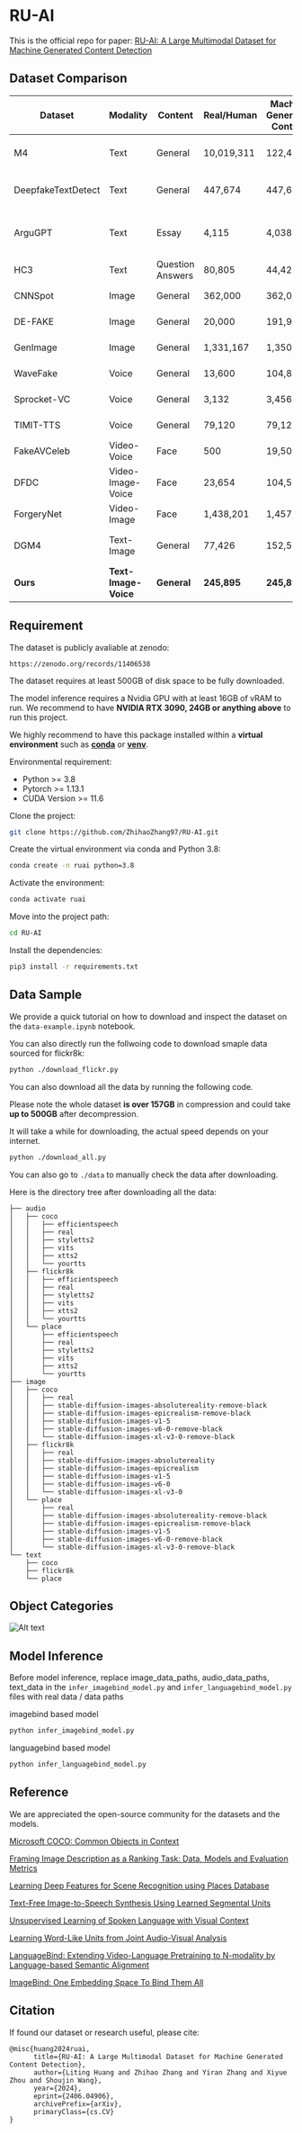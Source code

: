 

# RU-AI

This is the official repo for paper: [RU-AI: A Large Multimodal Dataset for Machine Generated Content Detection](https://arxiv.org/abs/2406.04906)

## Dataset Comparison
| **Dataset**                | **Modality**         | **Content**       | **Real/Human** | **Machine Generated Content** | **Task**                            |
|----------------------------|----------------------|-------------------|---------------|-------------------------------|-------------------------------------|
| M4                         | Text                | General           | 10,019,311    | 122,481                       | Multi-lingual AI Text Detection     |
| DeepfakeTextDetect         | Text                | General           | 447,674       | 447,674                       | Generalised AI Text Detection       |
| ArguGPT                    | Text                | Essay             | 4,115         | 4,038                         | Language Learner-AI Text Detection  |
| HC3                        | Text                | Question Answers  | 80,805        | 44,425                        | AI Answer Detection                 |
| CNNSpot                    | Image               | General           | 362,000       | 362,000                       | AI Image Detection                  |
| DE-FAKE                    | Image               | General           | 20,000        | 191,946                       | AI Image Detection                  |
| GenImage                   | Image               | General           | 1,331,167     | 1,350,000                     | AI Image Detection                  |
| WaveFake                   | Voice               | General           | 13,600        | 104,885                       | Fake Voice Detection                |
| Sprocket-VC                | Voice               | General           | 3,132         | 3,456                         | Fake Voice Detection                |
| TIMIT-TTS                  | Voice               | General           | 79,120        | 79,120                        | Fake Voice Detection                |
| FakeAVCeleb                | Video-Voice         | Face              | 500           | 19,500                        | DeepFake Detection                  |
| DFDC                       | Video-Image-Voice   | Face              | 23,654        | 104,500                       | DeepFake Detection                  |
| ForgeryNet                 | Video-Image         | Face              | 1,438,201     | 1,457,861                     | DeepFake Detection                  |
| DGM4                       | Text-Image          | General           | 77,426        | 152,574                       | Media Manipulation Detection        |
| **Ours**                   | **Text-Image-Voice**    | **General**           | **245,895**       | **245,895**                       | **AI Text Image Voice Detection**       |


## Requirement
The dataset is publicly avaliable at zenodo: 
```url
https://zenodo.org/records/11406538
```

The dataset requires at least 500GB of disk space to be fully downloaded. 

The model inference requires a Nvidia GPU with at least 16GB of vRAM to run. We recommend to have **NVIDIA RTX 3090, 24GB or anything above** to run this project.

We highly recommend to have this package installed within a **virtual environment** such as **[conda](https://conda.io/projects/conda/en/latest/user-guide/install/index.html)** or **[venv](https://docs.python.org/3/library/venv.html)**.

Environmental requirement:
- Python >= 3.8
- Pytorch >= 1.13.1
- CUDA Version >= 11.6

Clone the project:
```bash
git clone https://github.com/ZhihaoZhang97/RU-AI.git
```
Create the virtual environment via conda and Python 3.8:
```bash
conda create -n ruai python=3.8
```
Activate the environment:
```bash
conda activate ruai
```
Move into the project path:
```bash
cd RU-AI
```
Install the dependencies:
```bash
pip3 install -r requirements.txt
```

## Data Sample
We provide a quick tutorial on how to download and inspect the dataset on the ```data-example.ipynb``` notebook. 

You can also directly run the follwoing code to download smaple data sourced for flickr8k:
```bash
python ./download_flickr.py
```
You can also download all the data by running the following code.

Please note the whole dataset **is over 157GB** in compression and could take **up to 500GB** after decompression. 

It will take a while for downloading, the actual speed depends on your internet.
```bash
python ./download_all.py
```

You can also go to ```./data``` to manually check the data after downloading.

Here is the directory tree after downloading all the data:

```
├── audio
│   ├── coco
│   │   ├── efficientspeech
│   │   ├── real
│   │   ├── styletts2
│   │   ├── vits
│   │   ├── xtts2
│   │   └── yourtts
│   ├── flickr8k
│   │   ├── efficientspeech
│   │   ├── real
│   │   ├── styletts2
│   │   ├── vits
│   │   ├── xtts2
│   │   └── yourtts
│   └── place
│       ├── efficientspeech
│       ├── real
│       ├── styletts2
│       ├── vits
│       ├── xtts2
│       └── yourtts
├── image
│   ├── coco
│   │   ├── real
│   │   ├── stable-diffusion-images-absolutereality-remove-black
│   │   ├── stable-diffusion-images-epicrealism-remove-black
│   │   ├── stable-diffusion-images-v1-5
│   │   ├── stable-diffusion-images-v6-0-remove-black
│   │   └── stable-diffusion-images-xl-v3-0-remove-black
│   ├── flickr8k
│   │   ├── real
│   │   ├── stable-diffusion-images-absolutereality
│   │   ├── stable-diffusion-images-epicrealism
│   │   ├── stable-diffusion-images-v1-5
│   │   ├── stable-diffusion-images-v6-0
│   │   └── stable-diffusion-images-xl-v3-0
│   └── place
│       ├── real
│       ├── stable-diffusion-images-absolutereality-remove-black
│       ├── stable-diffusion-images-epicrealism-remove-black
│       ├── stable-diffusion-images-v1-5
│       ├── stable-diffusion-images-v6-0-remove-black
│       └── stable-diffusion-images-xl-v3-0-remove-black
└── text
    ├── coco
    ├── flickr8k
    └── place
```

## Object Categories

![Alt text](image.png)

## Model Inference

Before model inference, replace image_data_paths, audio_data_paths, text_data in the `infer_imagebind_model.py` and `infer_languagebind_model.py` files with real data / data paths

imagebind based model
```bash
python infer_imagebind_model.py
```

languagebind based model
```bash
python infer_languagebind_model.py
```

## Reference
We are appreciated the open-source community for the datasets and the models. 

[Microsoft COCO: Common Objects in Context](https://arxiv.org/abs/1405.0312)

[Framing Image Description as a Ranking Task: Data, Models and Evaluation Metrics ](https://www.jair.org/index.php/jair/article/view/10833)

[Learning Deep Features for Scene Recognition using Places Database](https://papers.nips.cc/paper_files/paper/2014/hash/3fe94a002317b5f9259f82690aeea4cd-Abstract.html)

[Text-Free Image-to-Speech Synthesis Using Learned Segmental Units](https://arxiv.org/abs/2012.15454)

[Unsupervised Learning of Spoken Language with Visual Context](https://papers.nips.cc/paper_files/paper/2016/hash/82b8a3434904411a9fdc43ca87cee70c-Abstract.html)

[Learning Word-Like Units from Joint Audio-Visual Analysis](https://aclanthology.org/P17-1047/)

[LanguageBind: Extending Video-Language Pretraining to N-modality by Language-based Semantic Alignment](https://arxiv.org/abs/2310.01852)

[ImageBind: One Embedding Space To Bind Them All](https://openaccess.thecvf.com/content/CVPR2023/papers/Girdhar_ImageBind_One_Embedding_Space_To_Bind_Them_All_CVPR_2023_paper.pdf)

## Citation
If found our dataset or research useful, please cite:
```text
@misc{huang2024ruai,
      title={RU-AI: A Large Multimodal Dataset for Machine Generated Content Detection}, 
      author={Liting Huang and Zhihao Zhang and Yiran Zhang and Xiyue Zhou and Shoujin Wang},
      year={2024},
      eprint={2406.04906},
      archivePrefix={arXiv},
      primaryClass={cs.CV}
}
```

